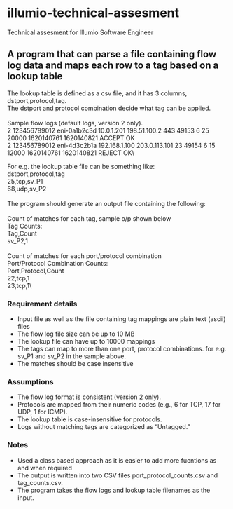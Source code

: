 # illumio-technical-assesment

Technical assesment for Illumio Software Engineer

## A program that can parse a file containing flow log data and maps each row to a tag based on a lookup table

The lookup table is defined as a csv file, and it has 3 columns, dstport,protocol,tag.\
The dstport and protocol combination decide what tag can be applied.\
\
Sample flow logs (default logs, version 2 only).\
2 123456789012 eni-0a1b2c3d 10.0.1.201 198.51.100.2 443 49153 6 25 20000 1620140761 1620140821 ACCEPT OK\
2 123456789012 eni-4d3c2b1a 192.168.1.100 203.0.113.101 23 49154 6 15 12000 1620140761 1620140821 REJECT OK\

For e.g.  the lookup table file can be something like:\
dstport,protocol,tag\
25,tcp,sv_P1\
68,udp,sv_P2\
\
The program should generate an output file containing the following:\
\
Count of matches for each tag, sample o/p shown below\
Tag Counts:\
Tag,Count\
sv_P2,1\
\
Count of matches for each port/protocol combination\
Port/Protocol Combination Counts:\
Port,Protocol,Count\
22,tcp,1\
23,tcp,1\

### Requirement details

* Input file as well as the file containing tag mappings are plain text (ascii) files  
* The flow log file size can be up to 10 MB
* The lookup file can have up to 10000 mappings
* The tags can map to more than one port, protocol combinations.  for e.g. sv_P1 and sv_P2 in the sample above.
* The matches should be case insensitive

### Assumptions

* The flow log format is consistent (version 2 only).
* Protocols are mapped from their numeric codes (e.g., 6 for TCP, 17 for UDP, 1 for ICMP).
* The lookup table is case-insensitive for protocols.
* Logs without matching tags are categorized as “Untagged.”

### Notes

* Used a class based approach as it is easier to add more fucntions as and when required
* The output is written into two CSV files port_protocol_counts.csv and tag_counts.csv.
* The program takes the flow logs and lookup table filenames as the input.

